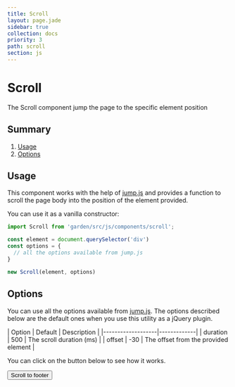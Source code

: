 ```yaml
---
title: Scroll
layout: page.jade
sidebar: true
collection: docs
priority: 3
path: scroll
section: js
---
```


# Scroll
<p class="lead">
  The Scroll component jump the page to the specific element position
</p>

## Summary
1. [Usage](#usage)
1. [Options](#options)

## Usage
This component works with the help of [jump.js](http://callmecavs.com/jump.js/) and 
provides a function to scroll the page body into the position of the element provided.

You can use it as a vanilla constructor:

```js
import Scroll from 'garden/src/js/components/scroll';

const element = document.querySelector('div')
const options = {
  // all the options available from jump.js
}

new Scroll(element, options)
```

## Options
You can use all the options available from [jump.js](http://callmecavs.com/jump.js/). 
The options described below are the default ones when you use this utility as a jQuery plugin.

| Option            | Default | Description |
|-------------------|-------------|
| duration | 500  | The scroll duration (ms) |
| offset | -30 | The offset from the provided element |

You can click on the button below to see how it works.

<button class="button button-primary" data-scroll>Scroll to footer</button>
